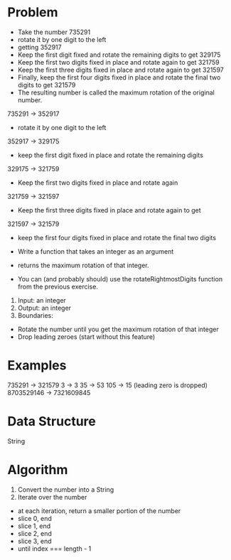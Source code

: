 # Problem

- Take the number 735291
- rotate it by one digit to the left
- getting 352917
- Keep the first digit fixed and rotate the remaining digits to get 329175
- Keep the first two digits fixed in place and rotate again to get 321759
- Keep the first three digits fixed in place and rotate again to get 321597
- Finally, keep the first four digits fixed in place and rotate the final two digits to get 321579
- The resulting number is called the maximum rotation of the original number.

735291 -> 352917
- rotate it by one digit to the left

352917 -> 329175
- keep the first digit fixed in place and rotate the remaining digits

329175 -> 321759
- Keep the first two digits fixed in place and rotate again

321759 -> 321597
- Keep the first three digits fixed in place and rotate again to get

321597 -> 321579
- keep the first four digits fixed in place and rotate the final two digits

- Write a function that takes an integer as an argument
- returns the maximum rotation of that integer. 
- You can (and probably should) use the rotateRightmostDigits function from the previous exercise.

1. Input: an integer 
2. Output: an integer 
3. Boundaries:
  - Rotate the number until you get the maximum rotation of that integer
  - Drop leading zeroes (start without this feature)

# Examples

735291 -> 321579
3 -> 3 
35 -> 53
105 -> 15 (leading zero is dropped)
8703529146 -> 7321609845

# Data Structure
String

# Algorithm

1. Convert the number into a String
2. Iterate over the number
  - at each iteration, return a smaller portion of the number 
  - slice 0, end 
  - slice 1, end 
  - slice 2, end 
  - slice 3, end
  - until index === length - 1 

